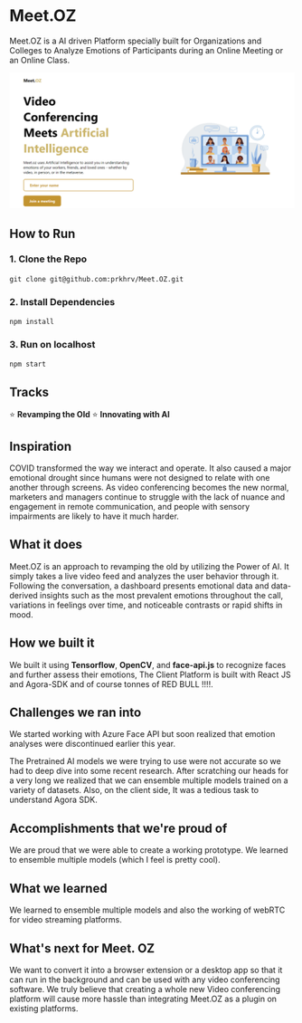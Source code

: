 # Meet.OZ

Meet.OZ is a AI driven Platform specially built for Organizations and Colleges to Analyze Emotions of Participants during an Online Meeting or an Online Class.

<img src="https://github.com/prkhrv/Meet.OZ/blob/main/demo/Screenshot (69).png">

## How to Run

### 1. Clone the Repo

```
git clone git@github.com:prkhrv/Meet.OZ.git
```
### 2. Install Dependencies

```
npm install
```
### 3. Run on localhost

```
npm start
```

## Tracks

⭐ **Revamping the Old**
⭐ **Innovating with AI**

## Inspiration

COVID transformed the way we interact and operate. It also caused a major emotional drought since humans were not designed to relate with one another through screens. As video conferencing becomes the new normal, marketers and managers continue to struggle with the lack of nuance and engagement in remote communication, and people with sensory impairments are likely to have it much harder.

## What it does

Meet.OZ is an approach to revamping the old by utilizing the Power of AI. It simply takes a live video feed and analyzes the user behavior through it. Following the conversation, a dashboard presents emotional data and data-derived insights such as the most prevalent emotions throughout the call, variations in feelings over time, and noticeable contrasts or rapid shifts in mood. 

## How we built it

We built it using **Tensorflow**, **OpenCV**, and **face-api.js** to recognize faces and further assess their emotions, The Client Platform is built with React JS and Agora-SDK and of course tonnes of RED BULL !!!!. 

## Challenges we ran into

We started working with Azure Face API but soon realized that emotion analyses were discontinued earlier this year.

The Pretrained AI models we were trying to use were not accurate so we had to deep dive into some recent research. After scratching our heads for a very long we realized that we can ensemble multiple models trained on a variety of datasets. Also, on the client side, It was a tedious task to understand Agora SDK.

## Accomplishments that we're proud of

We are proud that we were able to create a working prototype. We learned to ensemble multiple models (which I feel is pretty cool).

## What we learned

We learned to ensemble multiple models and also the working of webRTC for video streaming platforms.

## What's next for Meet. OZ

We want to convert it into a browser extension or a desktop app so that it can run in the background and can be used with any video conferencing software. We truly believe that creating a whole new Video conferencing platform will cause more hassle than integrating Meet.OZ as a plugin on existing platforms.

